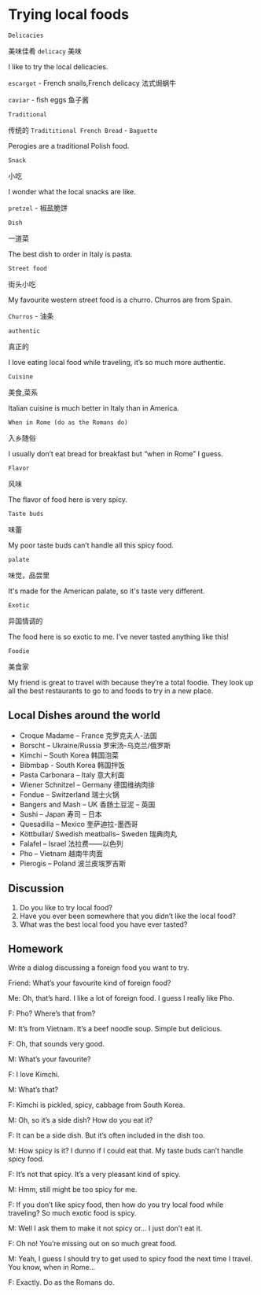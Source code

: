 # Trying local foods
`Delicacies`

美味佳肴 `delicacy` 美味  

I like to try the local delicacies.

`escargot` - French snails,French delicacy 法式焗蜗牛

`caviar` - fish eggs 鱼子酱

`Traditional`

传统的 `Tradititional French Bread` - `Baguette`

Perogies are a traditional Polish food.

`Snack`

小吃

I wonder what the local snacks are like.

`pretzel` - 椒盐脆饼

`Dish`

一道菜

The best dish to order in Italy is pasta.

`Street food`

街头小吃

My favourite western street food is a churro. Churros are from Spain.

`Churros` - 油条

`authentic`

真正的

I love eating local food while traveling, it’s so much more authentic.

`Cuisine`

美食,菜系

Italian cuisine is much better in Italy than in America.

`When in Rome (do as the Romans do)`

入乡随俗

I usually don’t eat bread for breakfast but “when in Rome” I guess.

`Flavor`

风味

The flavor of food here is very spicy.

`Taste buds`

味蕾

My poor taste buds can’t handle all this spicy food.

`palate`

味觉，品尝里

It's made for the American palate, so it's taste very different.

`Exotic`

异国情调的

The food here is so exotic to me. I’ve never tasted anything like this!

`Foodie`

美食家

My friend is great to travel with because they’re a total foodie. They look up all the
best restaurants to go to and foods to try in a new place. 

## Local Dishes around the world
* Croque Madame – France 克罗克夫人-法国
* Borscht – Ukraine/Russia 罗宋汤-乌克兰/俄罗斯
* Kimchi – South Korea 韩国泡菜
* Bibmbap - South Korea 韩国拌饭
* Pasta Carbonara – Italy 意大利面
* Wiener Schnitzel – Germany 德国维纳肉排
* Fondue – Switzerland 瑞士火锅
* Bangers and Mash – UK 香肠土豆泥 – 英国
* Sushi – Japan 寿司 – 日本
* Quesadilla – Mexico 奎萨迪拉-墨西哥
* Köttbullar/ Swedish meatballs– Sweden 瑞典肉丸
* Falafel – Israel 法拉费——以色列
* Pho – Vietnam 越南牛肉面
* Pierogis – Poland 波兰皮埃罗吉斯
## Discussion
1. Do you like to try local food?
2. Have you ever been somewhere that you didn’t like the local
food?
3. What was the best local food you have ever tasted?
## Homework
Write a dialog discussing a foreign food you want to try.

Friend: What’s your favourite kind of foreign food?

Me: Oh, that’s hard. I like a lot of foreign food. I guess I really like Pho.

F: Pho? Where’s that from?

M: It’s from Vietnam. It’s a beef noodle soup. Simple but delicious.

F: Oh, that sounds very good.

M: What’s your favourite?

F: I love Kimchi.

M: What’s that?

F: Kimchi is pickled, spicy, cabbage from South Korea.

M: Oh, so it’s a side dish? How do you eat it?

F: It can be a side dish. But it’s often included in the dish too.

M: How spicy is it? I dunno if I could eat that. My taste buds can’t handle spicy
food.

F: It’s not that spicy. It’s a very pleasant kind of spicy.

M: Hmm, still might be too spicy for me.

F: If you don’t like spicy food, then how do you try local food while traveling?
So much exotic food is spicy.

M: Well I ask them to make it not spicy or… I just don’t eat it.

F: Oh no! You’re missing out on so much great food.

M: Yeah, I guess I should try to get used to spicy food the next time I travel.
You know, when in Rome…

F: Exactly. Do as the Romans do. 